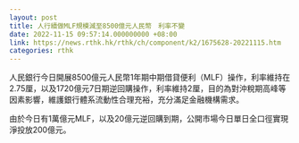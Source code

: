 ```yaml
---
layout: post
title: 人行續做MLF規模減至8500億元人民幣　利率不變
date: 2022-11-15 09:57:14.000000000 +08:00
link: https://news.rthk.hk/rthk/ch/component/k2/1675628-20221115.htm
categories: rthk
---
```


人民銀行今日開展8500億元人民幣1年期中期借貸便利（MLF）操作，利率維持在2.75厘，以及1720億元7日期逆回購操作，利率維持2厘，目的為對沖稅期高峰等因素影響，維護銀行體系流動性合理充裕，充分滿足金融機構需求。

由於今日有1萬億元MLF，以及20億元逆回購到期，公開市場今日單日全口徑實現淨投放200億元。
